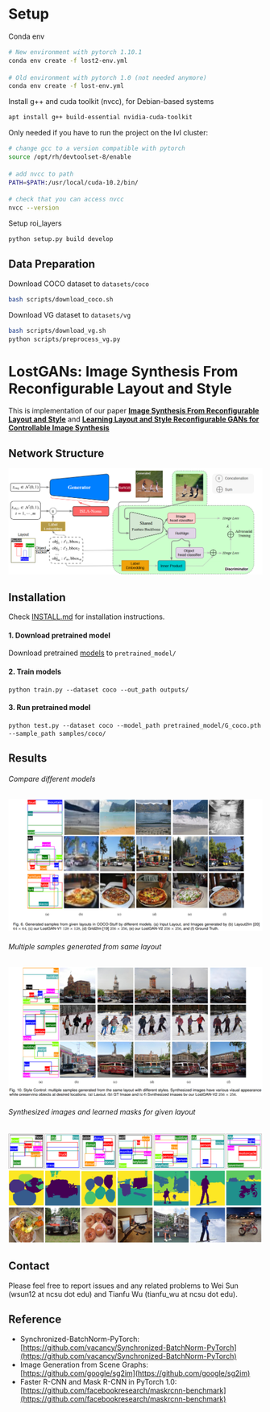 # Setup
Conda env
```bash
# New environment with pytorch 1.10.1
conda env create -f lost2-env.yml

# Old environment with pytorch 1.0 (not needed anymore)
conda env create -f lost-env.yml
```

Install g++ and cuda toolkit (nvcc), for Debian-based systems
```bash
apt install g++ build-essential nvidia-cuda-toolkit
```

Only needed if you have to run the project on the IvI cluster:
```bash
# change gcc to a version compatible with pytorch
source /opt/rh/devtoolset-8/enable

# add nvcc to path
PATH=$PATH:/usr/local/cuda-10.2/bin/

# check that you can access nvcc
nvcc --version
```

Setup roi_layers
```bash
python setup.py build develop
```
## Data Preparation

Download COCO dataset to `datasets/coco`
```bash
bash scripts/download_coco.sh
```
Download VG dataset to `datasets/vg`
```bash
bash scripts/download_vg.sh
python scripts/preprocess_vg.py
```


# LostGANs: Image Synthesis From Reconfigurable Layout and Style
This is implementation of our paper [**Image Synthesis From Reconfigurable Layout and Style**](https://arxiv.org/abs/1908.07500) and [**Learning Layout and Style Reconfigurable GANs for Controllable Image Synthesis**](https://arxiv.org/abs/2003.11571)


## Network Structure
![network_structure](./figures/network_structure.png)

## Installation
Check [INSTALL.md](INSTALL.md) for installation instructions.
#### 1. Download pretrained model
Download pretrained [models](https://drive.google.com/drive/folders/1peI9d4PI7jJZJzFTcr-5mwZqnrNsX_3p?usp=sharing) to `pretrained_model/`

#### 2. Train models
```
python train.py --dataset coco --out_path outputs/
```

#### 3. Run pretrained model
```
python test.py --dataset coco --model_path pretrained_model/G_coco.pth --sample_path samples/coco/
```


## Results
###### Compare different models
![compare](./figures/generated_images.png)
###### Multiple samples generated from same layout
![various_out](./figures/various_outs.png)
###### Synthesized images and learned masks for given layout
![mask](./figures/mask.png)

## Contact
Please feel free to report issues and any related problems to Wei Sun (wsun12 at ncsu dot edu) and Tianfu Wu (tianfu_wu at ncsu dot edu).


## Reference
* Synchronized-BatchNorm-PyTorch: [https://github.com/vacancy/Synchronized-BatchNorm-PyTorch](https://github.com/vacancy/Synchronized-BatchNorm-PyTorch)
* Image Generation from Scene Graphs: [https://github.com/google/sg2im](https://github.com/google/sg2im)
* Faster R-CNN and Mask R-CNN in PyTorch 1.0: [https://github.com/facebookresearch/maskrcnn-benchmark](https://github.com/facebookresearch/maskrcnn-benchmark)
